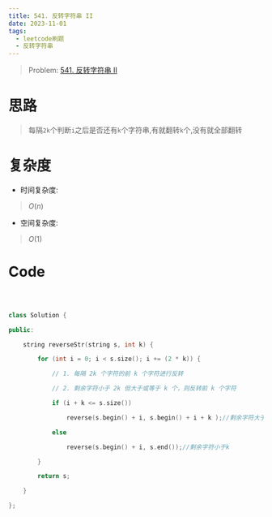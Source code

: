 ```yaml
---
title: 541. 反转字符串 II
date: 2023-11-01
tags:
  - leetcode刷题
  - 反转字符串
---
```


> Problem: [541. 反转字符串 II](https://leetcode.cn/problems/reverse-string-ii/description/)
  

# 思路

> 每隔`2k`个判断`i`之后是否还有`k`个字符串,有就翻转`k`个,没有就全部翻转

  

# 复杂度

- 时间复杂度:

> $O(n)$

  

- 空间复杂度:

> $O(1)$

  
  

# Code

```C++

  

class Solution {

public:

    string reverseStr(string s, int k) {

        for (int i = 0; i < s.size(); i += (2 * k)) {

            // 1. 每隔 2k 个字符的前 k 个字符进行反转

            // 2. 剩余字符小于 2k 但大于或等于 k 个，则反转前 k 个字符

            if (i + k <= s.size())  

                reverse(s.begin() + i, s.begin() + i + k );//剩余字符大于k

            else

                reverse(s.begin() + i, s.end());//剩余字符小于k

        }

        return s;

    }

};

```